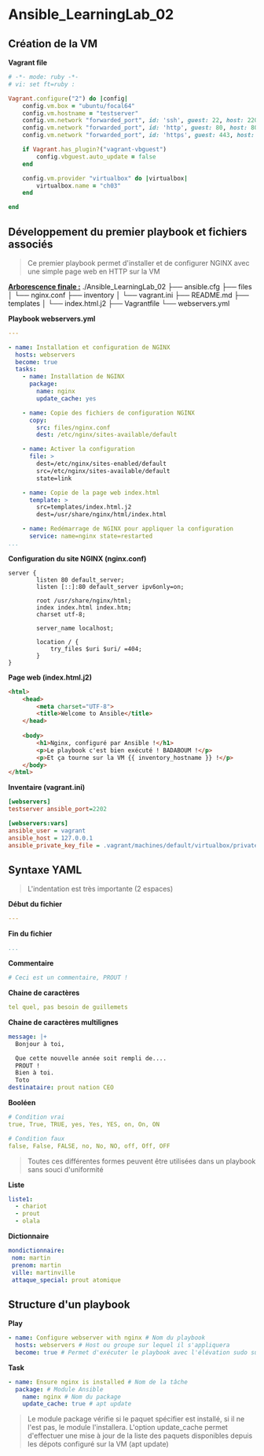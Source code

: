 # Ansible_LearningLab_02

## Création de la VM

**Vagrant file**

```ruby
# -*- mode: ruby -*-
# vi: set ft=ruby :

Vagrant.configure("2") do |config|
	config.vm.box = "ubuntu/focal64"
	config.vm.hostname = "testserver"
	config.vm.network "forwarded_port", id: 'ssh', guest: 22, host: 2202, host_ip: "127.0.0.1", auto_correct: false
	config.vm.network "forwarded_port", id: 'http', guest: 80, host: 8080, host_ip: "127.0.0.1"
	config.vm.network "forwarded_port", id: 'https', guest: 443, host: 8443, host_ip: "127.0.0.1"

	if Vagrant.has_plugin?("vagrant-vbguest")
		config.vbguest.auto_update = false
	end

	config.vm.provider "virtualbox" do |virtualbox|
		virtualbox.name = "ch03"
	end

end
```

## Développement du premier playbook et fichiers associés

>Ce premier playbook permet d'installer et de configurer NGINX avec une simple page web en HTTP sur la VM

 **<u>Arborescence finale :</u>**
./Ansible_LearningLab_02
├── ansible.cfg
├── files
│   └── nginx.conf
├── inventory
│   └── vagrant.ini
├── README.md
├── templates
│   └── index.html.j2
├── Vagrantfile
└── webservers.yml

**Playbook webservers.yml**

```yaml
---

- name: Installation et configuration de NGINX
  hosts: webservers
  become: true
  tasks:
    - name: Installation de NGINX
      package: 
        name: nginx
        update_cache: yes

    - name: Copie des fichiers de configuration NGINX
      copy:
        src: files/nginx.conf
        dest: /etc/nginx/sites-available/default

    - name: Activer la configuration
      file: >
        dest=/etc/nginx/sites-enabled/default
        src=/etc/nginx/sites-available/default
        state=link

    - name: Copie de la page web index.html
      template: >
        src=templates/index.html.j2
        dest=/usr/share/nginx/html/index.html

    - name: Redémarrage de NGINX pour appliquer la configuration
      service: name=nginx state=restarted
...
```

**Configuration du site NGINX (nginx.conf)**

```nginx
server {
		listen 80 default_server;
		listen [::]:80 default_server ipv6only=on;

		root /usr/share/nginx/html;
		index index.html index.htm;
		charset utf-8;

		server_name localhost;

		location / {
			try_files $uri $uri/ =404;
		}
}
```

**Page web (index.html.j2)**

```html
<html>
    <head>
        <meta charset="UTF-8">
        <title>Welcome to Ansible</title>
    </head>
    
    <body>
        <h1>Nginx, configuré par Ansible !</h1>
        <p>Le playbook c'est bien exécuté ! BADABOUM !</p>
        <p>Et ça tourne sur la VM {{ inventory_hostname }} !</p>
    </body>
</html>
```

**Inventaire (vagrant.ini)**

```ini
[webservers]
testserver ansible_port=2202

[webservers:vars]
ansible_user = vagrant
ansible_host = 127.0.0.1
ansible_private_key_file = .vagrant/machines/default/virtualbox/private_key
```


## Syntaxe YAML

> L'indentation est très importante (2 espaces)

**Début du fichier**

```yaml
---
```

**Fin du fichier**

```yaml
...
```

**Commentaire**

```yaml
# Ceci est un commentaire, PROUT !
```

**Chaine de caractères**

```yaml
tel quel, pas besoin de guillemets
```

**Chaine de caractères multilignes**

```yaml
message: |+
  Bonjour à toi,

  Que cette nouvelle année soit rempli de....
  PROUT !
  Bien à toi.
  Toto
destinataire: prout nation CEO
```

**Booléen**

```yaml
# Condition vrai
true, True, TRUE, yes, Yes, YES, on, On, ON

# Condition faux
false, False, FALSE, no, No, NO, off, Off, OFF
```

> Toutes ces différentes formes peuvent être utilisées dans un playbook sans souci d'uniformité

**Liste**

```yaml
liste1:
  - chariot
  - prout
  - olala
```

**Dictionnaire**

```yaml
mondictionnaire:
 nom: martin
 prenom: martin
 ville: martinville
 attaque_special: prout atomique
```



## Structure d'un playbook

**Play**

```yaml
- name: Configure webserver with nginx # Nom du playbook
  hosts: webservers # Host ou groupe sur lequel il s'appliquera
  become: true # Permet d'exécuter le playbook avec l'élévation sudo sur la vm, peut spécifier sur les tasks
```

**Task**

```yaml
- name: Ensure nginx is installed # Nom de la tâche
  package: # Module Ansible
    name: nginx # Nom du package
    update_cache: true # apt update
```

>  Le module package vérifie si le paquet spécifier est installé, si il ne l'est pas, le module l'installera.
>  L'option update_cache permet d'effectuer une mise à jour de la liste des paquets disponibles depuis les dépots configuré sur la VM (apt update)